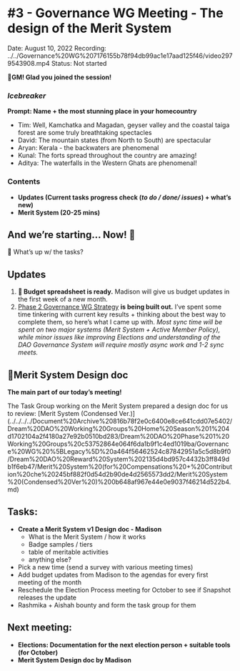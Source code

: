 # #3 - Governance WG Meeting - The design of the Merit System

Date: August 10, 2022
Recording: ../../Governance%20WG%207176155b78f94db99ac1e17aad125f46/video2979543908.mp4
Status: Not started

🌱**GM! Glad you joined the session!** 

### *Icebreaker*

**Prompt: Name + the most stunning place in your homecountry**

- Tim: Well, Kamchatka and Magadan, geyser valley and the coastal taiga forest are some truly breathtaking spectacles
- David: The mountain states (from North to South) are spectacular
- Aryan: Kerala - the backwaters are phenomenal
- Kunal: The forts spread throughout the country are amazing!
- Aditya: The waterfalls in the Western Ghats are phenomenal!

### Contents

- **Updates (Current tasks progress check (*to do / done/ issues*) + what’s new)**
- **Merit System (20-25 mins)**

## And we’re starting... Now! 🚀

<aside>
📢 What’s up w/ the tasks?

## Updates

1. **🏦 Budget spreadsheet is ready.**
Madison will give us budget updates in the first week of a new month.
2. [Phase 2 Governance WG Strategy](../../../../Document%20Archive%20816b78f2e0c6400e8ce641cdd07e5402/Dream%20DAO%20Working%20Groups%20Home%20Season%201%204d1702104a2f4180a27e92b0510bd283/Dream%20DAO%20Phase%201%20Working%20Groups%20c53752864e064f6da1b9f1c4ed1019ba/Governance%20WG%20%5BLegacy%5D%20a464f56462524c87842951a5c5d8b9f0/Phase%202%20Governance%20WG%20Strategy%2059d1179fa24d4f7c870ba24f9acd36d1.md) **is being built out.**
I’ve spent some time tinkering with current key results + thinking about the best way to complete them, so here’s what I came up with. 
*Most sync time will be spent on two major systems (Merit System + Active Member Policy), while minor issues like improving Elections and understanding of the DAO Governance System will require mostly async work and 1-2 sync meets.*
</aside>

## 🏅Merit System Design doc

**The main part of our today’s meeting!** 

The Task Group working on the Merit System prepared a design doc for us to review: [Merit System (Condensed Ver.)](../../../../Document%20Archive%20816b78f2e0c6400e8ce641cdd07e5402/Dream%20DAO%20Working%20Groups%20Home%20Season%201%204d1702104a2f4180a27e92b0510bd283/Dream%20DAO%20Phase%201%20Working%20Groups%20c53752864e064f6da1b9f1c4ed1019ba/Governance%20WG%20%5BLegacy%5D%20a464f56462524c87842951a5c5d8b9f0/Dream%20DAO%20Reward%20System%202135d4bd957c4432b3ff849db1f6eb47/Merit%20System%20(for%20Compensations%20+%20Contribution%20che%20245bf882f0d54d2b90de4d2565573dd2/Merit%20System%20(Condensed%20Ver%20)%200b648af967e44e0e9037f46214d522b4.md) 

## Tasks:

- **Create a Merit System v1 Design doc - Madison**
    - What is the Merit System / how it works
    - Badge samples / tiers
    - table of meritable activities
    - anything else?
- Pick a new time (send a survey with various meeting times)
- Add budget updates from Madison to the agendas for every first meeting of the month
- Reschedule the Election Process meeting for October to see if Snapshot releases the update
- Rashmika + Aishah bounty and form the task group for them

## **Next meeting:**

- **Elections: Documentation for the next election person + suitable tools (for October)**
- **Merit System Design doc by Madison**